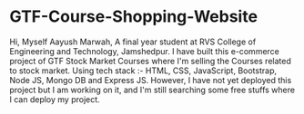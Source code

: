 # GTF-Course-Shopping-Website

Hi, Myself Aayush Marwah,
A final year student at RVS College of Engineering and Technology, Jamshedpur. 
I have built this e-commerce project of GTF Stock Market Courses where I'm selling the Courses related to stock market.
Using tech stack :- HTML, CSS, JavaScript, Bootstrap, Node JS, Mongo DB and Express JS.
However, I have not yet deployed this project but I am working on it, and I'm still searching some free stuffs where I can deploy my project. 


